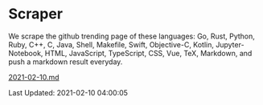 # Scraper

We scrape the github trending page of these languages: Go, Rust, Python, Ruby, C++, C, Java, Shell, Makefile, Swift, Objective-C, Kotlin, Jupyter-Notebook, HTML, JavaScript, TypeScript, CSS, Vue, TeX, Markdown, and push a markdown result everyday.

[2021-02-10.md](https://github.com/yangwenmai/github-trending-backup/blob/master/2021-02-10.md)

Last Updated: 2021-02-10 04:00:05